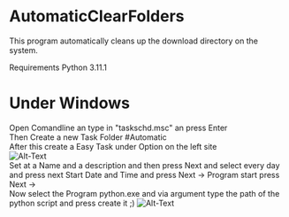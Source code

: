 AutomaticClearFolders 
=========================
This program automatically cleans up the download directory on the system.

Requirements
Python 3.11.1 
 
 
 Under Windows 
 ===============
Open Comandline an type in "taskschd.msc" an press Enter <br>
Then Create a new Task Folder #Automatic <br>
After this create a Easy Task under Option on the left site  <br> 
![Alt-Text](https://github.com/overLines/automatic/blob/main/%23py_0.png) <br>
Set at a Name and a description and then press Next and select every day and press next 
Start Date and Time and press Next -> Program start press Next ->  
Now select the Program python.exe and via argument type the path of the python script and press create it ;)
![Alt-Text](https://github.com/overLines/automatic/blob/main/%23py_1.png)

